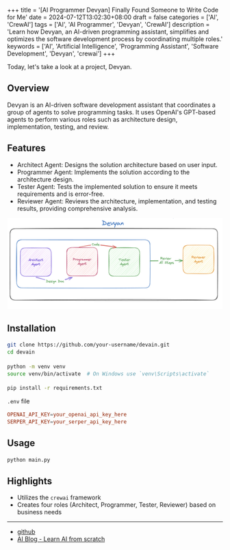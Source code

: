 +++
title = '[AI Programmer Devyan] Finally Found Someone to Write Code for Me'
date = 2024-07-12T13:02:30+08:00
draft = false
categories = ['AI', 'CrewAI']
tags = ['AI', 'AI Programmer', 'Devyan', 'CrewAI']
description = 'Learn how Devyan, an AI-driven programming assistant, simplifies and optimizes the software development process by coordinating multiple roles.'
keywords = ['AI', 'Artificial Intelligence', 'Programming Assistant', 'Software Development', 'Devyan', 'crewai']
+++

Today, let's take a look at a project, Devyan.

## Overview

Devyan is an AI-driven software development assistant that coordinates a group of agents to solve programming tasks. It uses OpenAI's GPT-based agents to perform various roles such as architecture design, implementation, testing, and review.

## Features
- Architect Agent: Designs the solution architecture based on user input.
- Programmer Agent: Implements the solution according to the architecture design.
- Tester Agent: Tests the implemented solution to ensure it meets requirements and is error-free.
- Reviewer Agent: Reviews the architecture, implementation, and testing results, providing comprehensive analysis.

![architecture](architecture.png)

## Installation

```bash
git clone https://github.com/your-username/devain.git
cd devain

python -m venv venv
source venv/bin/activate  # On Windows use `venv\Scripts\activate`

pip install -r requirements.txt
```

`.env` file
```conf
OPENAI_API_KEY=your_openai_api_key_here
SERPER_API_KEY=your_serper_api_key_here
```

## Usage

```bash
python main.py
```

## Highlights

- Utilizes the `crewai` framework
- Creates four roles (Architect, Programmer, Tester, Reviewer) based on business needs

---

- [github](https://github.com/theyashwanthsai/Devyan)
- [AI Blog - Learn AI from scratch](https://ai-blog.aihub2022.top/post/ai-programmer-devyan-intro/)
<!-- - [WeChat Official Account - Learn AI from scratch](...) -->
<!-- - [CSDN - Learn AI from scratch](...) -->
<!-- - [Juejin - Learn AI from scratch](...) -->
<!-- - [Zhihu - Learn AI from scratch](...) -->
<!-- - [Alibaba Cloud - Learn AI from scratch](...) -->
<!-- - [Tencent Cloud - Learn AI from scratch](...) -->
